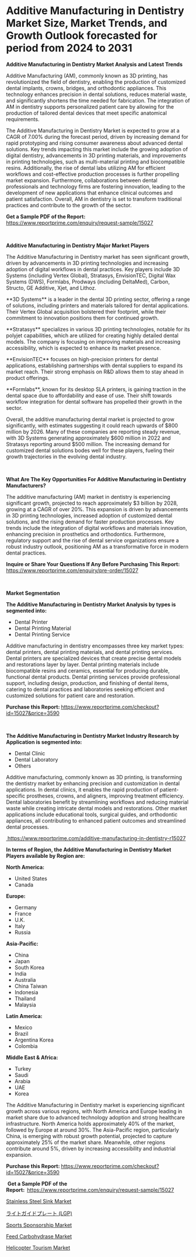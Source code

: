<p><h1>Additive Manufacturing in Dentistry Market Size, Market Trends, and Growth Outlook forecasted for period from 2024 to 2031</h1></p><p><strong>Additive Manufacturing in Dentistry Market Analysis and Latest Trends</strong></p>
<p><p>Additive Manufacturing (AM), commonly known as 3D printing, has revolutionized the field of dentistry, enabling the production of customized dental implants, crowns, bridges, and orthodontic appliances. This technology enhances precision in dental solutions, reduces material waste, and significantly shortens the time needed for fabrication. The integration of AM in dentistry supports personalized patient care by allowing for the production of tailored dental devices that meet specific anatomical requirements.</p><p>The Additive Manufacturing in Dentistry Market is expected to grow at a CAGR of 7.00% during the forecast period, driven by increasing demand for rapid prototyping and rising consumer awareness about advanced dental solutions. Key trends impacting this market include the growing adoption of digital dentistry, advancements in 3D printing materials, and improvements in printing technologies, such as multi-material printing and biocompatible resins. Additionally, the rise of dental labs utilizing AM for efficient workflows and cost-effective production processes is further propelling market expansion. Furthermore, collaborations between dental professionals and technology firms are fostering innovation, leading to the development of new applications that enhance clinical outcomes and patient satisfaction. Overall, AM in dentistry is set to transform traditional practices and contribute to the growth of the sector.</p></p>
<p><strong>Get a Sample PDF of the Report:&nbsp;</strong> <a href="https://www.reportprime.com/enquiry/request-sample/15027">https://www.reportprime.com/enquiry/request-sample/15027</a></p>
<p>&nbsp;</p>
<p><strong>Additive Manufacturing in Dentistry Major Market Players</strong></p>
<p><p>The Additive Manufacturing in Dentistry market has seen significant growth, driven by advancements in 3D printing technologies and increasing adoption of digital workflows in dental practices. Key players include 3D Systems (including Vertex Global), Stratasys, EnvisionTEC, Digital Wax Systems (DWS), Formlabs, Prodways (including DeltaMed), Carbon, Structo, GE Additive, Xjet, and Lithoz.</p><p>**3D Systems** is a leader in the dental 3D printing sector, offering a range of solutions, including printers and materials tailored for dental applications. Their Vertex Global acquisition bolstered their footprint, while their commitment to innovation positions them for continued growth.</p><p>**Stratasys** specializes in various 3D printing technologies, notable for its polyjet capabilities, which are utilized for creating highly detailed dental models. The company is focusing on improving materials and increasing accessibility, which is expected to enhance its market presence.</p><p>**EnvisionTEC** focuses on high-precision printers for dental applications, establishing partnerships with dental suppliers to expand its market reach. Their strong emphasis on R&D allows them to stay ahead in product offerings.</p><p>**Formlabs**, known for its desktop SLA printers, is gaining traction in the dental space due to affordability and ease of use. Their shift towards workflow integration for dental software has propelled their growth in the sector.</p><p>Overall, the additive manufacturing dental market is projected to grow significantly, with estimates suggesting it could reach upwards of $800 million by 2026. Many of these companies are reporting steady revenue, with 3D Systems generating approximately $600 million in 2022 and Stratasys reporting around $500 million. The increasing demand for customized dental solutions bodes well for these players, fueling their growth trajectories in the evolving dental industry.</p></p>
<p>&nbsp;</p>
<p><strong>What Are The Key Opportunities For Additive Manufacturing in Dentistry Manufacturers?</strong></p>
<p><p>The additive manufacturing (AM) market in dentistry is experiencing significant growth, projected to reach approximately $3 billion by 2028, growing at a CAGR of over 20%. This expansion is driven by advancements in 3D printing technologies, increased adoption of customized dental solutions, and the rising demand for faster production processes. Key trends include the integration of digital workflows and materials innovation, enhancing precision in prosthetics and orthodontics. Furthermore, regulatory support and the rise of dental service organizations ensure a robust industry outlook, positioning AM as a transformative force in modern dental practices.</p></p>
<p><strong>Inquire or Share Your Questions If Any Before Purchasing This Report:</strong> <a href="https://www.reportprime.com/enquiry/pre-order/15027">https://www.reportprime.com/enquiry/pre-order/15027</a></p>
<p>&nbsp;</p>
<p><strong>Market Segmentation</strong></p>
<p><strong>The Additive Manufacturing in Dentistry Market Analysis by types is segmented into:</strong></p>
<p><ul><li>Dental Printer</li><li>Dental Printing Material</li><li>Dental Printing Service</li></ul></p>
<p><p>Additive manufacturing in dentistry encompasses three key market types: dental printers, dental printing materials, and dental printing services. Dental printers are specialized devices that create precise dental models and restorations layer by layer. Dental printing materials include biocompatible resins and ceramics, essential for producing durable, functional dental products. Dental printing services provide professional support, including design, production, and finishing of dental items, catering to dental practices and laboratories seeking efficient and customized solutions for patient care and restoration.</p></p>
<p><strong>Purchase this Report:&nbsp;</strong><a href="https://www.reportprime.com/checkout?id=15027&price=3590">https://www.reportprime.com/checkout?id=15027&price=3590</a></p>
<p>&nbsp;</p>
<p><strong>The Additive Manufacturing in Dentistry Market Industry Research by Application is segmented into:</strong></p>
<p><ul><li>Dental Clinic</li><li>Dental Laboratory</li><li>Others</li></ul></p>
<p><p>Additive manufacturing, commonly known as 3D printing, is transforming the dentistry market by enhancing precision and customization in dental applications. In dental clinics, it enables the rapid production of patient-specific prostheses, crowns, and aligners, improving treatment efficiency. Dental laboratories benefit by streamlining workflows and reducing material waste while creating intricate dental models and restorations. Other market applications include educational tools, surgical guides, and orthodontic appliances, all contributing to enhanced patient outcomes and streamlined dental processes.</p></p>
<p><a href="https://www.reportprime.com/additive-manufacturing-in-dentistry-r15027">&nbsp;https://www.reportprime.com/additive-manufacturing-in-dentistry-r15027</a></p>
<p><strong>In terms of Region, the Additive Manufacturing in Dentistry Market Players available by Region are:</strong></p>
<p>
    <p> <strong> North America: </strong>
        <ul>
            <li>United States</li>
            <li>Canada</li>
        </ul>
        </p> 
    <p> <strong> Europe: </strong>
        <ul>
            <li>Germany</li>
            <li>France</li>
            <li>U.K.</li>
            <li>Italy</li>
            <li>Russia</li>
        </ul>
        </p> 
    <p> <strong> Asia-Pacific: </strong>
        <ul>
            <li>China</li>
            <li>Japan</li>
            <li>South Korea</li>
            <li>India</li>
            <li>Australia</li>
            <li>China Taiwan</li>
            <li>Indonesia</li>
            <li>Thailand</li>
            <li>Malaysia</li>
        </ul>
        </p> 
    <p> <strong> Latin America: </strong>
        <ul>
            <li>Mexico</li>
            <li>Brazil</li>
            <li>Argentina Korea</li>
            <li>Colombia</li>
        </ul>
        </p> 
    <p> <strong> Middle East & Africa: </strong>
        <ul>
            <li>Turkey</li>
            <li>Saudi</li>
            <li>Arabia</li>
            <li>UAE</li>
            <li>Korea</li>
        </ul>
    </p>
    </p>
<p><p>The Additive Manufacturing in Dentistry market is experiencing significant growth across various regions, with North America and Europe leading in market share due to advanced technology adoption and strong healthcare infrastructure. North America holds approximately 40% of the market, followed by Europe at around 30%. The Asia-Pacific region, particularly China, is emerging with robust growth potential, projected to capture approximately 25% of the market share. Meanwhile, other regions contribute around 5%, driven by increasing accessibility and industrial expansion.</p></p>
<p><strong>Purchase this Report: </strong><a href="https://www.reportprime.com/checkout?id=15027&price=3590">https://www.reportprime.com/checkout?id=15027&price=3590</a></p>
<p>&nbsp;<strong>Get a Sample PDF of the Report:&nbsp;&nbsp;</strong><a href="https://www.reportprime.com/enquiry/request-sample/15027">https://www.reportprime.com/enquiry/request-sample/15027</a></p>
<p><strong></strong></p>
<p><p><a href="https://medium.com/@piersrei1940/the-stainless-steel-sink-market-report-analyzes-important-operational-and-performance-data-so-one-ad1c7485d57a">Stainless Steel Sink Market</a></p><p><a href="https://medium.com/@aminohtc4/light-guide-plate-lgp-market-%E3%81%AF-%E3%82%B3%E3%82%B9%E3%83%88%E7%AE%A1%E7%90%86%E3%81%A8%E5%8A%B9%E7%8E%87%E5%90%91%E4%B8%8A%E3%82%92%E5%84%AA%E5%85%88%E3%81%97%E3%81%BE%E3%81%99-%E3%81%95%E3%82%89%E3%81%AB-%E5%A0%B1%E5%91%8A%E6%9B%B8%E3%81%AF%E5%B8%82%E5%A0%B4%E3%81%AE%E9%9C%80%E8%A6%81%E9%9D%A2%E3%81%A8%E4%BE%9B%E7%B5%A6%E9%9D%A2%E3%81%AE%E4%B8%A1%E6%96%B9%E3%82%92%E3%82%AB%E3%83%90%E3%83%BC%E3%81%97%E3%81%A6%E3%81%84%E3%81%BE%E3%81%99-light-guide-7a7e43133dcc">ライトガイドプレート (LGP)</a></p><p><a href="https://github.com/gulaimolin/Market-Research-Report-List-6/blob/main/sports-sponsorship-market.md">Sports Sponsorship Market</a></p><p><a href="https://issuu.com/reportprime-2/docs/feed-carbohydrase-market-size-2030._5277a7960fef57">Feed Carbohydrase Market</a></p><p><a href="https://www.linkedin.com/pulse/future-ready-strategic-insights-global-helicopter-tourism-market-8g8wf?trackingId=Itn3sdaHTginAH8slxdv0A%3D%3D">Helicopter Tourism Market</a></p></p>